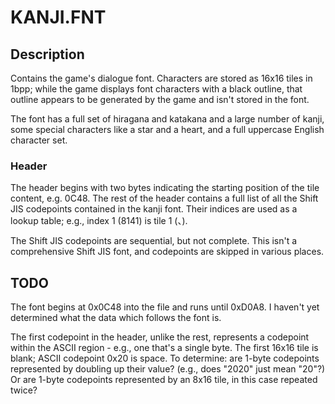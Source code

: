 # KANJI.FNT

## Description

Contains the game's dialogue font. Characters are stored as 16x16 tiles in 1bpp; while the game displays font characters with a black outline, that outline appears to be generated by the game and isn't stored in the font.

The font has a full set of hiragana and katakana and a large number of kanji, some special characters like a star and a heart, and a full uppercase English character set.

### Header

The header begins with two bytes indicating the starting position of the tile content, e.g. 0C48. The rest of the header contains a full list of all the Shift JIS codepoints contained in the kanji font. Their indices are used as a lookup table; e.g., index 1 (8141) is tile 1 (、).

The Shift JIS codepoints are sequential, but not complete. This isn't a comprehensive Shift JIS font, and codepoints are skipped in various places.

## TODO

The font begins at 0x0C48 into the file and runs until 0xD0A8. I haven't yet determined what the data which follows the font is.

The first codepoint in the header, unlike the rest, represents a codepoint within the ASCII region - e.g., one that's a single byte. The first 16x16 tile is blank; ASCII codepoint 0x20 is space. To determine: are 1-byte codepoints represented by doubling up their value? (e.g., does "2020" just mean "20"?) Or are 1-byte codepoints represented by an 8x16 tile, in this case repeated twice?
